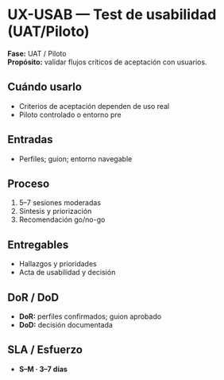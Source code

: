 # UX-USAB — Test de usabilidad (UAT/Piloto)
**Fase:** UAT / Piloto  
**Propósito:** validar flujos críticos de aceptación con usuarios.

## Cuándo usarlo
- Criterios de aceptación dependen de uso real
- Piloto controlado o entorno pre

## Entradas
- Perfiles; guion; entorno navegable

## Proceso
1. 5–7 sesiones moderadas
2. Síntesis y priorización
3. Recomendación go/no-go

## Entregables
- Hallazgos y prioridades
- Acta de usabilidad y decisión

## DoR / DoD
- **DoR:** perfiles confirmados; guion aprobado  
- **DoD:** decisión documentada

## SLA / Esfuerzo
- **S–M · 3–7 días**
